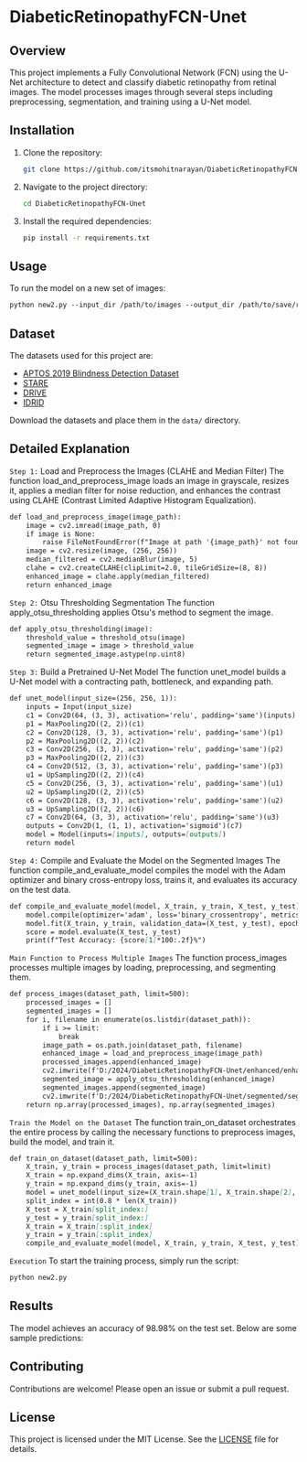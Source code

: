 # DiabeticRetinopathyFCN-Unet

## Overview
This project implements a Fully Convolutional Network (FCN) using the U-Net architecture to detect and classify diabetic retinopathy from retinal images. The model processes images through several steps including preprocessing, segmentation, and training using a U-Net model.

## Installation
1. Clone the repository:
    ```bash
    git clone https://github.com/itsmohitnarayan/DiabeticRetinopathyFCN-Unet.git
    ```
2. Navigate to the project directory:
    ```bash
    cd DiabeticRetinopathyFCN-Unet
    ```
3. Install the required dependencies:
    ```bash
    pip install -r requirements.txt
    ```

## Usage
To run the model on a new set of images:
```markdown
python new2.py --input_dir /path/to/images --output_dir /path/to/save/results
```

## Dataset
The datasets used for this project are:
- [APTOS 2019 Blindness Detection Dataset](https://www.kaggle.com/c/aptos2019-blindness-detection/data)
- [STARE](http://cecas.clemson.edu/~ahoover/stare/)
- [DRIVE](https://drive.grand-challenge.org/)
- [IDRID](https://idrid.grand-challenge.org/)

Download the datasets and place them in the `data/` directory.

## Detailed Explanation
`Step 1:` Load and Preprocess the Images (CLAHE and Median Filter)
The function load_and_preprocess_image loads an image in grayscale, resizes it, applies a median filter for noise reduction, and enhances the contrast using CLAHE (Contrast Limited Adaptive Histogram Equalization).
```markdown
def load_and_preprocess_image(image_path):
    image = cv2.imread(image_path, 0)
    if image is None:
        raise FileNotFoundError(f"Image at path '{image_path}' not found.")
    image = cv2.resize(image, (256, 256))
    median_filtered = cv2.medianBlur(image, 5)
    clahe = cv2.createCLAHE(clipLimit=2.0, tileGridSize=(8, 8))
    enhanced_image = clahe.apply(median_filtered)
    return enhanced_image
```

`Step 2:` Otsu Thresholding Segmentation
The function apply_otsu_thresholding applies Otsu's method to segment the image.
```markdown
def apply_otsu_thresholding(image):
    threshold_value = threshold_otsu(image)
    segmented_image = image > threshold_value
    return segmented_image.astype(np.uint8)
```

`Step 3:` Build a Pretrained U-Net Model
The function unet_model builds a U-Net model with a contracting path, bottleneck, and expanding path.
```markdown
def unet_model(input_size=(256, 256, 1)):
    inputs = Input(input_size)
    c1 = Conv2D(64, (3, 3), activation='relu', padding='same')(inputs)
    p1 = MaxPooling2D((2, 2))(c1)
    c2 = Conv2D(128, (3, 3), activation='relu', padding='same')(p1)
    p2 = MaxPooling2D((2, 2))(c2)
    c3 = Conv2D(256, (3, 3), activation='relu', padding='same')(p2)
    p3 = MaxPooling2D((2, 2))(c3)
    c4 = Conv2D(512, (3, 3), activation='relu', padding='same')(p3)
    u1 = UpSampling2D((2, 2))(c4)
    c5 = Conv2D(256, (3, 3), activation='relu', padding='same')(u1)
    u2 = UpSampling2D((2, 2))(c5)
    c6 = Conv2D(128, (3, 3), activation='relu', padding='same')(u2)
    u3 = UpSampling2D((2, 2))(c6)
    c7 = Conv2D(64, (3, 3), activation='relu', padding='same')(u3)
    outputs = Conv2D(1, (1, 1), activation='sigmoid')(c7)
    model = Model(inputs=[inputs], outputs=[outputs])
    return model
```

`Step 4:` Compile and Evaluate the Model on the Segmented Images
The function compile_and_evaluate_model compiles the model with the Adam optimizer and binary cross-entropy loss, trains it, and evaluates its accuracy on the test data.
```markdown
def compile_and_evaluate_model(model, X_train, y_train, X_test, y_test):
    model.compile(optimizer='adam', loss='binary_crossentropy', metrics=['accuracy'])
    model.fit(X_train, y_train, validation_data=(X_test, y_test), epochs=5)
    score = model.evaluate(X_test, y_test)
    print(f"Test Accuracy: {score[1]*100:.2f}%")
```

`Main Function to Process Multiple Images`
The function process_images processes multiple images by loading, preprocessing, and segmenting them.
```markdown
def process_images(dataset_path, limit=500):
    processed_images = []
    segmented_images = []
    for i, filename in enumerate(os.listdir(dataset_path)):
        if i >= limit:
            break
        image_path = os.path.join(dataset_path, filename)
        enhanced_image = load_and_preprocess_image(image_path)
        processed_images.append(enhanced_image)
        cv2.imwrite(f'D:/2024/DiabeticRetinopathyFCN-Unet/enhanced/enhanced_{i}.png', enhanced_image)
        segmented_image = apply_otsu_thresholding(enhanced_image)
        segmented_images.append(segmented_image)
        cv2.imwrite(f'D:/2024/DiabeticRetinopathyFCN-Unet/segmented/segmented_{i}.png', segmented_image)
    return np.array(processed_images), np.array(segmented_images)
```

`Train the Model on the Dataset`
The function train_on_dataset orchestrates the entire process by calling the necessary functions to preprocess images, build the model, and train it.
```markdown
def train_on_dataset(dataset_path, limit=500):
    X_train, y_train = process_images(dataset_path, limit=limit)
    X_train = np.expand_dims(X_train, axis=-1)
    y_train = np.expand_dims(y_train, axis=-1)
    model = unet_model(input_size=(X_train.shape[1], X_train.shape[2], 1))
    split_index = int(0.8 * len(X_train))
    X_test = X_train[split_index:]
    y_test = y_train[split_index:]
    X_train = X_train[:split_index]
    y_train = y_train[:split_index]
    compile_and_evaluate_model(model, X_train, y_train, X_test, y_test)
```

`Execution`
To start the training process, simply run the script:
```markdown
python new2.py
```

## Results
The model achieves an accuracy of 98.98% on the test set. Below are some sample predictions:


## Contributing
Contributions are welcome! Please open an issue or submit a pull request.

## License
This project is licensed under the MIT License. See the [LICENSE](LICENSE) file for details.

